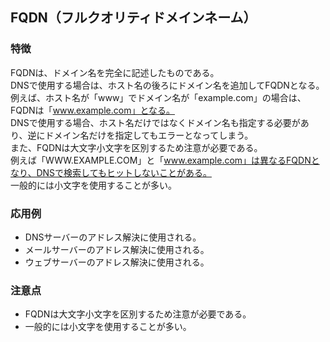 

## FQDN（フルクオリティドメインネーム）
### 特徴
FQDNは、ドメイン名を完全に記述したものである。  
DNSで使用する場合は、ホスト名の後ろにドメイン名を追加してFQDNとなる。  
例えば、ホスト名が「www」でドメイン名が「example.com」の場合は、FQDNは「www.example.com」となる。  
DNSで使用する場合、ホスト名だけではなくドメイン名も指定する必要があり、逆にドメイン名だけを指定してもエラーとなってしまう。  
また、FQDNは大文字小文字を区別するため注意が必要である。  
例えば「WWW.EXAMPLE.COM」と「www.example.com」は異なるFQDNとなり、DNSで検索してもヒットしないことがある。  
一般的には小文字を使用することが多い。  
### 応用例
- DNSサーバーのアドレス解決に使用される。  
- メールサーバーのアドレス解決に使用される。  
- ウェブサーバーのアドレス解決に使用される。  
### 注意点
- FQDNは大文字小文字を区別するため注意が必要である。  
- 一般的には小文字を使用することが多い。